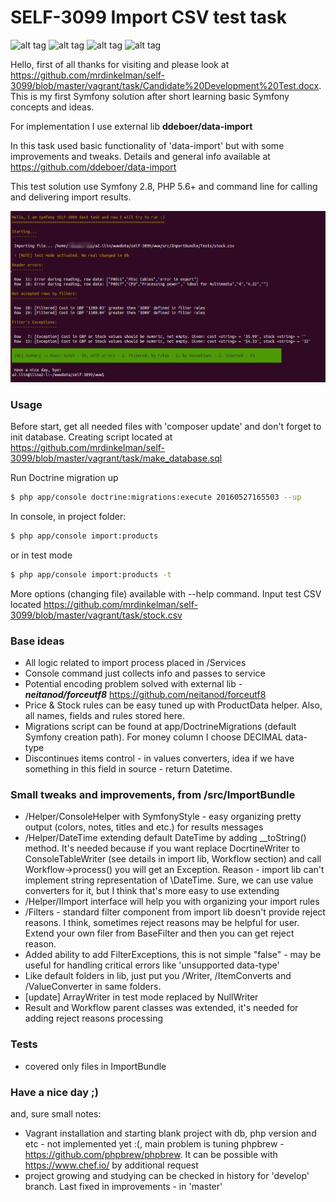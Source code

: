 # SELF-3099 Import CSV test task
![alt tag](https://img.shields.io/badge/build-passing-green.svg) 
![alt tag](https://img.shields.io/badge/state-waiting%20response-blue.svg)
![alt tag](https://img.shields.io/badge/version-1.0.0--alpha-orange.svg)
![alt tag](https://img.shields.io/badge/coverage-100%25-green.svg)


Hello, 
first of all thanks for visiting and please look at <https://github.com/mrdinkelman/self-3099/blob/master/vagrant/task/Candidate%20Development%20Test.docx>. This is my first Symfony solution after short learning basic Symfony concepts and ideas.

For implementation I use external lib **ddeboer/data-import** 

In this task used basic functionality of 'data-import' but with some improvements and tweaks.
Details and general info available at <https://github.com/ddeboer/data-import>

This test solution use Symfony 2.8, PHP 5.6+ and command line for calling and delivering import results.

![alt tag](/vagrant/Selection_210.png?raw=true "Preview")

### Usage

Before start, get all needed files with 'composer update' and don't forget to init database. 
Creating script located at https://github.com/mrdinkelman/self-3099/blob/master/vagrant/task/make_database.sql

Run Doctrine migration up
```sh
$ php app/console doctrine:migrations:execute 20160527165503 --up
```

In console, in project folder: 

```sh
$ php app/console import:products
```

or in test mode
```sh
$ php app/console import:products -t
```

More options (changing file) available with --help command.
Input test CSV located <https://github.com/mrdinkelman/self-3099/blob/master/vagrant/task/stock.csv>

### Base ideas
* All logic related to import process placed in /Services
* Console command just collects info and passes to service
* Potential encoding problem solved with external lib - ***neitanod/forceutf8*** https://github.com/neitanod/forceutf8
* Price & Stock rules can be easy tuned up with ProductData helper. Also, all names, fields and rules stored here.
* Migrations script can be found at app/DoctrineMigrations (default Symfony creation path). For money column I choose DECIMAL data-type
* Discontinues items control - in values converters, idea if we have something in this field in source - return Datetime.


### Small tweaks and improvements, from /src/ImportBundle
* /Helper/ConsoleHelper with SymfonyStyle - easy organizing pretty output (colors, notes, titles and etc.) for results messages
* /Helper/DateTime extending default DateTime by adding __toString() method. It's needed because if you want replace DocrtineWriter to ConsoleTableWriter (see details in import lib, Workflow section) and call Workflow->process() you will get an Exception. Reason - import lib can't implement string representation of \DateTime. Sure, we can use value converters for it, but I think that's more easy to use extending
* /Helper/IImport interface will help you with organizing your import rules
* /Filters - standard filter component from import lib doesn't provide reject reasons. I think, sometimes reject reasons may be helpful for user. Extend your own filer from BaseFilter and then you can get reject reason.
* Added ability to add FilterExceptions, this is not simple "false" - may be useful for handling critical errors like 'unsupported data-type'
* Like default folders in lib, just put you /Writer, /ItemConverts and /ValueConverter in same folders.
* [update] ArrayWriter in test mode replaced by NullWriter
* Result and Workflow parent classes was extended, it's needed for adding reject reasons processing

### Tests
* covered only files in ImportBundle

### Have a nice day ;)

and, sure small notes:
* Vagrant installation and starting blank project with db, php version and etc - not implemented yet :(, main problem is tuning phpbrew - https://github.com/phpbrew/phpbrew.
It can be possible with https://www.chef.io/ by additional request
* project growing and studying can be checked in history for 'develop' branch. Last fixed in improvements - in 'master'
